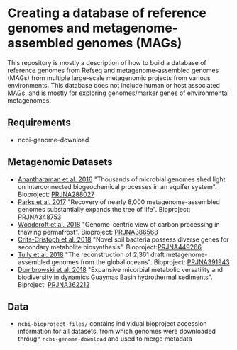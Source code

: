 # Creating a database of reference genomes and metagenome-assembled genomes (MAGs)

This repository is mostly a description of how to build a database of reference genomes from Refseq and metagenome-assembled genomes (MAGs) from multiple large-scale metagenomic projects from various environments. This database does not include human or host associated MAGs, and is mostly for exploring genomes/marker genes of environmental metagenomes. 

## Requirements

- ncbi-genome-download

## Metagenomic Datasets 

- [Anantharaman et al. 2016](https://www.nature.com/articles/ncomms13219#ref20) "Thousands of microbial genomes shed light on interconnected biogeochemical processes in an aquifer system". Bioproject: [PRJNA288027](https://www.ncbi.nlm.nih.gov/bioproject/?term=PRJNA288027)
- [Parks et al. 2017](https://www.nature.com/articles/s41564-017-0012-7) "Recovery of nearly 8,000 metagenome-assembled genomes substantially expands the tree of life". Bioproject: [PRJNA348753](https://www.ncbi.nlm.nih.gov/bioproject/?term=PRJNA348753)
- [Woodcroft et al. 2018](https://www.nature.com/articles/s41586-018-0338-1?WT.ec_id=NATURE-201807&spMailingID=57022877&spUserID=MjA1NzcwMjE4MQS2&spJobID=1442290015&spReportId=MTQ0MjI5MDAxNQS2) "Genome-centric view of carbon processing in thawing permafrost". Bioproject: [PRJNA386568](https://www.ncbi.nlm.nih.gov/bioproject/?term=PRJNA386568)
- [Crits-Cristoph et al. 2018](https://www.nature.com/articles/s41586-018-0207-y) "Novel soil bacteria possess diverse genes for secondary metabolite biosynthesis". Bioproject:[PRJNA449266](https://www.ncbi.nlm.nih.gov/bioproject/?term=PRJNA449266)
- [Tully et al. 2018](https://www.ncbi.nlm.nih.gov/pmc/articles/PMC5769542/) "The reconstruction of 2,361 draft metagenome-assembled genomes from the global oceans". Bioproject: [PRJNA391943](https://www.ncbi.nlm.nih.gov/bioproject/?term=PRJNA391943)
- [Dombrowski et al. 2018](https://www.ncbi.nlm.nih.gov/pubmed/30479325) "Expansive micorbial metabolic versatility and biodiversity in dynamics Guaymas Basin hydrothermal sediments". Biproject: [PRJNA362212](https://www.ncbi.nlm.nih.gov/bioproject/?term=PRJNA362212)

## Data

- `ncbi-bioproject-files/` contains individual bioproject accession information for all datasets, from which genomes were downloaded through `ncbi-genome-download` and used to merge metadata
